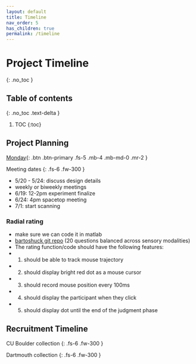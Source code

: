 ```yaml
---
layout: default
title: Timeline
nav_order: 5
has_children: true
permalink: /timeline
---
```

# Project Timeline
{: .no_toc }

## Table of contents
{: .no_toc .text-delta }

1. TOC
{:toc}


## Project Planning

[Monday](https://canlab.monday.com/boards/110889235?finish_wizard=true){: .btn .btn-primary .fs-5 .mb-4 .mb-md-0 .mr-2 }

Meeting dates
{: .fs-6 .fw-300 }

* 5/20 - 5/24: discuss design details
* weekly or biweekly meetings
* 6/19: 12-2pm experiment finalize
* 6/24: 4pm spacetop meeting
* 7/1: start scanning

### Radial rating
* make sure we can code it in matlab
* [bartoshuck git repo](https://github.com/canlab/Paradigms_Public) (20 questions balanced across sensory modalities)
* The rating function/code should have the following features:
* 1. should be able to track mouse trajectory
* 2. should display bright red dot as a mouse cursor
* 3. should record mouse position every 100ms
* 4. should display the participant when they click
* 5. should display dot until the end of the judgment phase


## Recruitment Timeline

CU Boulder collection
{: .fs-6 .fw-300 }

Dartmouth collection
{: .fs-6 .fw-300 }
